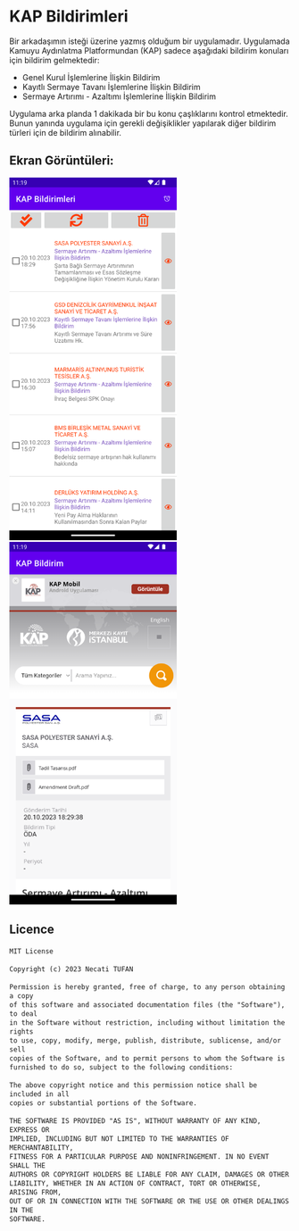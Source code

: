 # KAP Bildirimleri
Bir arkadaşımın isteği üzerine yazmış olduğum bir uygulamadır.
Uygulamada Kamuyu Aydınlatma Platformundan (KAP) sadece aşağıdaki bildirim konuları için bildirim gelmektedir:
* Genel Kurul İşlemlerine İlişkin Bildirim 
* Kayıtlı Sermaye Tavanı İşlemlerine İlişkin Bildirim
* Sermaye Artırımı - Azaltımı İşlemlerine İlişkin Bildirim

Uygulama arka planda 1 dakikada bir bu konu çaşlıklarını kontrol etmektedir.
Bunun yanında uygulama için gerekli değişiklikler yapılarak diğer bildirim türleri için de bildirim alınabilir.

## Ekran Görüntüleri:

<img src="resimler/ss1.png" width="300" height="650" />
<img src="resimler/ss2.png" width="300" height="650" />

## Licence
    MIT License
    
    Copyright (c) 2023 Necati TUFAN
    
    Permission is hereby granted, free of charge, to any person obtaining a copy
    of this software and associated documentation files (the "Software"), to deal
    in the Software without restriction, including without limitation the rights
    to use, copy, modify, merge, publish, distribute, sublicense, and/or sell
    copies of the Software, and to permit persons to whom the Software is
    furnished to do so, subject to the following conditions:
    
    The above copyright notice and this permission notice shall be included in all
    copies or substantial portions of the Software.
    
    THE SOFTWARE IS PROVIDED "AS IS", WITHOUT WARRANTY OF ANY KIND, EXPRESS OR
    IMPLIED, INCLUDING BUT NOT LIMITED TO THE WARRANTIES OF MERCHANTABILITY,
    FITNESS FOR A PARTICULAR PURPOSE AND NONINFRINGEMENT. IN NO EVENT SHALL THE
    AUTHORS OR COPYRIGHT HOLDERS BE LIABLE FOR ANY CLAIM, DAMAGES OR OTHER
    LIABILITY, WHETHER IN AN ACTION OF CONTRACT, TORT OR OTHERWISE, ARISING FROM,
    OUT OF OR IN CONNECTION WITH THE SOFTWARE OR THE USE OR OTHER DEALINGS IN THE
    SOFTWARE.